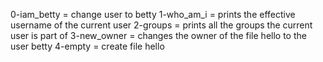 0-iam_betty = change user to betty
1-who_am_i = prints the effective username of the current user
2-groups =  prints all the groups the current user is part of
3-new_owner = changes the owner of the file hello to the user betty
4-empty = create file hello
